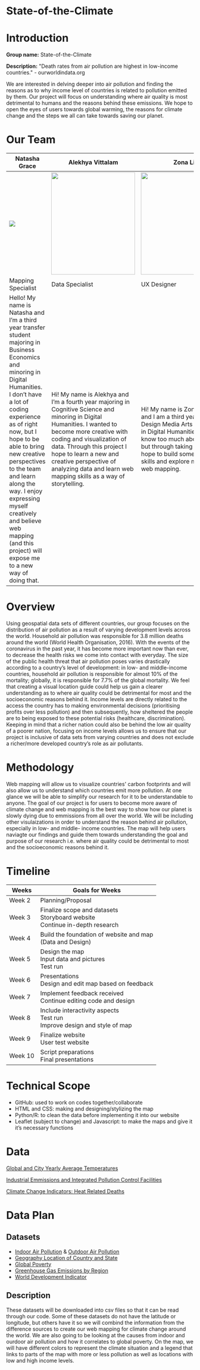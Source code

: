 # State-of-the-Climate
<h1>Introduction</h1>
<b>Group name:</b> State-of-the-Climate


<b>Description:</b> "Death rates from air pollution are highest in low-income countries." - ourworldindata.org

We are interested in delving deeper into air pollution and finding the reasons as to why income level of countries is related to pollution emitted by them. Our project will focus on understanding where air quality is most detrimental to humans and the reasons behind these emissions. We hope to open the eyes of users towards global warming, the reasons for climate change and the steps we all can take towards saving our planet.


<h1>Our Team</h1>

|Natasha Grace|Alekhya Vittalam|Zona Liao|
|-------------|----------------|---------|
|<img src="https://user-images.githubusercontent.com/49219330/114326718-efbb8200-9aea-11eb-85e2-4bbc2804a93e.png">|<img width=225 height=275 src="https://user-images.githubusercontent.com/49219330/114327626-b38a2080-9aee-11eb-88b9-7d96495531a5.jpeg">|<img width=250 height=275 src="https://user-images.githubusercontent.com/49219330/114327758-327f5900-9aef-11eb-812e-0970567208e4.png"> |
|Mapping Specialist|Data Specialist|UX Designer|
|Hello! My name is Natasha and I’m a third year transfer student majoring in Business Economics and minoring in Digital Humanities. I don’t have a lot of coding experience as of right now, but I hope to be able to bring new creative perspectives to the team and learn along the way. I enjoy expressing myself creatively and believe web mapping (and this project) will expose me to a new way of doing that.|Hi! My name is Alekhya and I’m a fourth year majoring in Cognitive Science and minoring in Digital Humanities. I wanted to become more creative with coding and visualization of data. Through this project I hope to learn a new and creative perspective of analyzing data and learn web mapping skills as a way of storytelling.|Hi! My name is Zona (she/her) and I am a third year majoring in Design Media Arts and minoring in Digital Humanities. I also don’t know too much about coding, but through taking this course I hope to build some of my coding skills and explore more about web mapping. |

<h1>Overview</h1>
Using geospatial data sets of different countries, our group focuses on the distribution of air pollution as a result of varying development levels across the world. Household air pollution was responsible for 3.8 million deaths around the world (World Health Organisation, 2016). With the events of the coronavirus in the past year, it has become more important now than ever, to decrease the health risks we come into contact with everyday. The size of the public health threat that air pollution poses varies drastically according to a country’s level of development: in low- and middle-income countries, household air pollution is responsible for almost 10% of the mortality; globally, it is responsible for 7.7% of the global mortality. We feel that creating a visual location guide could help us gain a clearer understanding as to where air quality could be detrimental for most and the socioeconomic reasons behind it. Income levels are directly related to the access the country has to making environmental decisions (prioritising profits over less pollution) and then subsequently, how sheltered the people are to being exposed to these potential risks (healthcare, discrimination). Keeping in mind that a richer nation could also be behind the low air quality of a poorer nation, focusing on income levels allows us to ensure that our project is inclusive of data sets from varying countries and does not exclude a richer/more developed country’s role as air pollutants. 


<h1>Methodology</h1>
Web mapping will allow us to visualize countries' carbon footprints and will also allow us to understand which countries emit more pollution. At one glance we will be able to simplify our research for it to be understandable to anyone. The goal of our project is for users to become more aware of climate change and web mapping is the best way to show how our planet is slowly dying due to emmissions from all over the world. We will be including other visulaizations in order to understand the reason behind air pollution, especially in low- and middle- income countries. The map will help users naviagte our findings and guide them towards understanding the goal and purpose of our research i.e. where air quality could be detrimental to most and the socioeconomic reasons behind it. 

<h1>Timeline</h1>

|Weeks|Goals for Weeks|
|-----|---------------|
|Week 2|Planning/Proposal|
|Week 3|Finalize scope and datasets <br> Storyboard website <br> Continue in-depth research|
|Week 4|Build the foundation of website and map <br> (Data and Design)|
|Week 5|Design the map <br> Input data and pictures <br> Test run|
|Week 6|Presentations <br> Design and edit map based on feedback|
|Week 7|Implement feedback received <br> Continue editing code and design|
|Week 8|Include interactivity aspects <br> Test run <br> Improve design and style of map|
|Week 9|Finalize website <br> User test website|
|Week 10|Script preparations <br> Final presentations|


<h1>Technical Scope</h1>

- GitHub: used to work on codes together/collaborate
- HTML and CSS: making and designing/stylizing the map
- Python/R: to clean the data before implementing it into our website
- Leaflet (subject to change) and Javascript: to make the maps and give it it’s necessary functions

<h1>Data</h1>

[Global and City Yearly Average Temperatures](https://data.world/kacurtis/global-and-city-yearly-average-temperatures-1750-2015) 

[Industrial Emmissions and Integrated Pollution Control Facilities](https://data.world/ie-env-protection/232e397c-0f28-4a45-83fa-2fa559133058) 

[Climate Change Indicators: Heat Related Deaths](https://www.epa.gov/climate-indicators/climate-change-indicators-heat-related-deaths)


# Data Plan

## Datasets
- [Indoor Air Pollution](https://ourworldindata.org/indoor-air-pollution?fbclid=IwAR1UPLzU0MHdrWbtBuRPIwAvxPilj3csHOPrrreM3RSsy09v9NoU0cLfGDM) & [Outdoor Air Pollution](https://ourworldindata.org/outdoor-air-pollution)  
- [Geography Location of Country and State](https://www.kaggle.com/paultimothymooney/latitude-and-longitude-for-every-country-and-state)
- [Global Poverty](https://ourworldindata.org/extreme-poverty)
- [Greenhouse Gas Emissions by Region](https://docs.google.com/spreadsheets/d/1uP4vjYZcPTo_yhOnYq6bbEQFBp6-2aaewTaYVJhvQjQ/edit?usp=sharing)
- [World Development Indicator](https://datacatalog.worldbank.org/dataset/world-development-indicators)


## Description
These datasets will be downloaded into csv files so that it can be read through our code. Some of these datasets do not have the latitude or longitude, but others have it so we will combind the information from the difference sources to create our web mapping for climate change around the world. We are also going to be looking at the causes from indoor and ourdoor air pollution and how it correlates to global poverty. On the map, we will have different colors to represent the climate situation and a legend that links to parts of the map with more or less pollution as well as locations with low and high income levels.
